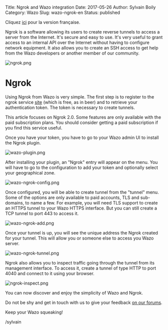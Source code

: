 Title: Ngrok and Wazo integration
Date: 2017-05-26
Author: Sylvain Boily
Category: Wazo
Slug: wazo-ngrok-en
Status: published

Cliquez [ici](http://blog.wazo.community/wazo-ngrok-fr.html) pour la version française.

Ngrok is a software allowing its users to create reverse tunnels to access a server from the Internet.  It's secure and easy to use. It's very useful to grant access to an internal API over the Internet without having to configure network equipment. It also allows you to create an SSH access to get help from the Wazo developers or another member of our community.

![ngrok.png](../images/blog/wazo-ngrok/ngrok.png "Ngrok website")

# Ngrok

Using Ngrok from Wazo is very simple. The first step is to register to the ngrok service [site](http://ngrok.com) (which is free, as in beer) and to retrieve your authentication token. The token is necessary to create tunnels.

This article focuses on Ngrok 2.0. Some features are only available with the paid subscription plans. You should consider getting a paid subscription if you find this service useful.

Once you have your token, you have to go to your Wazo admin UI to install the Ngrok plugin.

![wazo-plugin.png](../images/blog/wazo-ngrok/wazo-plugin.png "Wazo ngrok plugin")


After installing your plugin, an "Ngrok" entry will appear on the menu. You will have to go to the configuration to add your token and optionally select your geographical zone.


![wazo-ngrok-config.png](../images/blog/wazo-ngrok/wazo-ngrok-config.png "Wazo ngrok config")


Once configured, you will be able to create tunnel from the "tunnel" menu. Some of the options are only available to paid accounts, TLS and sub-domains, to name a few. For example, you will need TLS support to create an HTTPS tunnel to your Wazo HTTPS interface. But you can still create a TCP tunnel to port 443 to access it.


![wazo-ngrok-add.png](../images/blog/wazo-ngrok/wazo-ngrok-add.png "Wazo ngrok add tunnel")

Once your tunnel is up, you will see the unique address the Ngrok created for your tunnel. This will allow you or someone else to access you Wazo server.


![wazo-ngrok-tunnel.png](../images/blog/wazo-ngrok/wazo-ngrok-tunnel.png "Wazo ngrok tunnel")


Ngrok also allows you to inspect traffic going through the tunnel from its management interface. To access it, create a tunnel of type HTTP to port 4040 and connect to it using your browser.


![ngrok-inspect.png](../images/blog/wazo-ngrok/ngrok-inspect.png "Ngrok inspect")


You can now discover and enjoy the simplicity of Wazo and Ngrok.

Do not be shy and get in touch with us to give your feedback [on our forums](https://wazo-platform.discourse.group).

Keep your Wazo squeaking!

/sylvain
